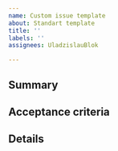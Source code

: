 ```yaml
---
name: Custom issue template
about: Standart template
title: ''
labels: ''
assignees: UladzislauBlok

---
```


## Summary

## Acceptance criteria

## Details
